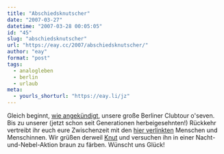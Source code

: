 ```yaml
---
title: "Abschiedsknutscher"
date: "2007-03-27"
datetime: "2007-03-28 00:05:05"
id: "45"
slug: "abschiedsknutscher"
url: "https://eay.cc/2007/abschiedsknutscher/"
author: "eay"
format: "post"
tags:
  - analogleben
  - berlin
  - urlaub
meta:
  - yourls_shorturl: "https://eay.li/jz"
---
```


Gleich beginnt, [wie angekündigt](//eay.cc/2007/berlin-revisited/), unsere große Berliner Clubtour o'seven. Bis zu unserer (jetzt schon seit Generationen herbeigesehnten!) Rückkehr vertreibt ihr euch eure Zwischenzeit mit den [hier verlinkten](http://eay.cc/links/) Menschen und Menschinnen. Wir grüßen derweil [Knut](http://www.rbb-online.de/knut/) und versuchen ihn in einer Nacht-und-Nebel-Aktion braun zu färben. Wünscht uns Glück!
